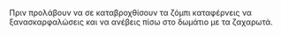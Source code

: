 Πριν προλάβουν να σε καταβροχθίσουν τα ζόμπι καταφέρνεις να ξανασκαρφαλώσεις και να ανέβεις 
πίσω στο δωμάτιο με τα ζαχαρωτά.